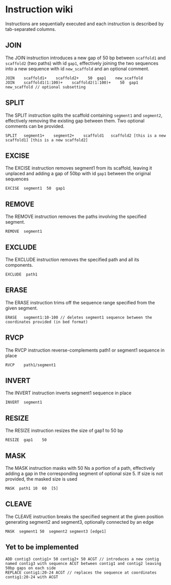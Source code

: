 # Instruction wiki

Instructions are sequentially executed and each instruction is described by tab-separated columns.

## JOIN

The JOIN instruction introduces a new gap of 50 bp between `scaffold1` and `scaffold2` (two paths) with id `gap1`, effectively joining the two sequences into a new sequence with id `new_scaffold` and an optional comment.

```
JOIN    scaffold1+    scaffold2+    50  gap1    new_scaffold
JOIN    scaffold1(1:100)+    scaffold2(1:100)+    50  gap1    new_scaffold // optional subsetting
```

## SPLIT

The SPLIT instruction splits the scaffold containing `segment1` and `segment2`, effectively removing the existing gap between them. Two optional comments can be provided.

```
SPLIT   segment1+    segment2+    scaffold1   scaffold2 [this is a new scaffold1] [this is a new scaffold2]
```

## EXCISE

The EXCISE instruction removes segment1 from its scaffold, leaving it unplaced and adding a gap of 50bp with id `gap1` between the original sequences

```
EXCISE  segment1  50  gap1
```

## REMOVE

The REMOVE instruction removes the paths involving the specified segment.

```
REMOVE  segment1
```

## EXCLUDE

The EXCLUDE instruction removes the specified path and all its components.

```
EXCLUDE  path1
```

## ERASE

The ERASE instruction trims off the sequence range specified from the given segment.

```
ERASE   segment1:10-100 // deletes segment1 sequence between the coordinates provided (in bed format)
```

## RVCP

The RVCP instruction reverse-complements path1 or segment1 sequence in place

```
RVCP    path1/segment1
```

## INVERT

The INVERT instruction inverts segment1 sequence in place

```
INVERT  segment1
```

## RESIZE

The RESIZE instruction resizes the size of gap1 to 50 bp

```
RESIZE  gap1    50
```

## MASK

The MASK instruction masks with 50 Ns a portion of a path, effectively adding a gap in the corresponding segment of optional size 5. If size is not provided, the masked size is used

```
MASK  path1 10  60  [5]
```

## CLEAVE

The CLEAVE instruction breaks the specified segment at the given position generating segment2 and segment3, optionally connected by an edge

```
MASK  segment1 50  segment2 segment3 [edge1]
```

## Yet to be implemented

```
ADD contig3 contig1+ 50 contig2+ 50 ACGT // introduces a new contig named contig3 with sequence ACGT between contig1 and contig2 leaving 50bp gaps on each side
REPLACE contig1:20-24 ACGT // replaces the sequence at coordinates contig1:20-24 with ACGT
```
